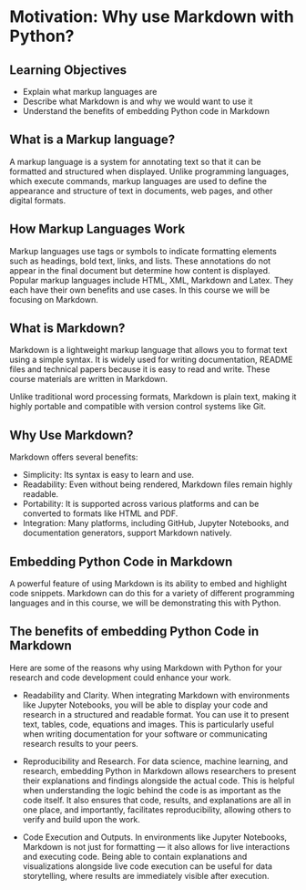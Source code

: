 # Motivation: Why use Markdown with Python?

## Learning Objectives
- Explain what markup languages are
- Describe what Markdown is and why we would want to use it
- Understand the benefits of embedding Python code in Markdown

## What is a Markup language?
A markup language is a system for annotating text so that it can be formatted and structured when displayed. Unlike programming languages, which execute commands, markup languages are used to define the appearance and structure of text in documents, web pages, and other digital formats.

## How Markup Languages Work
Markup languages use tags or symbols to indicate formatting elements such as headings, bold text, links, and lists. These annotations do not appear in the final document but determine how content is displayed. Popular markup languages include HTML, XML, Markdown and Latex. They each have their own benefits and use cases. In this course we will be focusing on Markdown.

## What is Markdown?
Markdown is a lightweight markup language that allows you to format text using a simple syntax. It is widely used for writing documentation, README files and technical papers because it is easy to read and write. These course materials are written in Markdown.

Unlike traditional word processing formats, Markdown is plain text, making it highly portable and compatible with version control systems like Git.

## Why Use Markdown?
Markdown offers several benefits:
- Simplicity: Its syntax is easy to learn and use.
- Readability: Even without being rendered, Markdown files remain highly readable.
- Portability: It is supported across various platforms and can be converted to formats like HTML and PDF.
- Integration: Many platforms, including GitHub, Jupyter Notebooks, and documentation generators, support Markdown natively.

## Embedding Python Code in Markdown
A powerful feature of using Markdown is its ability to embed and highlight code snippets. Markdown can do this for a variety of different programming languages and in this course, we will be demonstrating this with Python. 

## The benefits of embedding Python Code in Markdown
Here are some of the reasons why using Markdown with Python for your research and code development could enhance your work. 
- Readability and Clarity.  When integrating Markdown with environments like Jupyter Notebooks, you will be able to display your code and research in a structured and readable format. You can use it to present text, tables, code, equations and images. This is particularly useful when writing documentation for your software or communicating research results to your peers. 

- Reproducibility and Research. For data science, machine learning, and research, embedding Python in Markdown allows researchers to present their explanations and findings alongside the actual code. This is helpful when understanding the logic behind the code is as important as the code itself. It also ensures that code, results, and explanations are all in one place, and importantly, facilitates reproducibility, allowing others to verify and build upon the work. 

- Code Execution and Outputs. In environments like Jupyter Notebooks, Markdown is not just for formatting — it also allows for live interactions and executing code. Being able to contain explanations and visualizations alongside live code execution can be useful for data storytelling, where results are immediately visible after execution.
